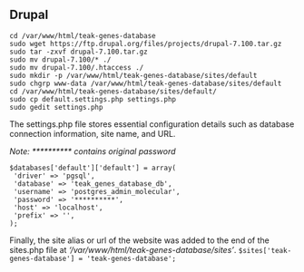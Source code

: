 ## Drupal ##
```
cd /var/www/html/teak-genes-database
sudo wget https://ftp.drupal.org/files/projects/drupal-7.100.tar.gz
sudo tar -zxvf drupal-7.100.tar.gz
sudo mv drupal-7.100/* ./
sudo mv drupal-7.100/.htaccess ./
sudo mkdir -p /var/www/html/teak-genes-database/sites/default
sudo chgrp www-data /var/www/html/teak-genes-database/sites/default
cd /var/www/html/teak-genes-database/sites/default/
sudo cp default.settings.php settings.php
sudo gedit settings.php
```

The settings.php file stores essential configuration details such as database connection information, site name,
and URL.

*Note: ********** contains original password*
```
$databases['default']['default'] = array(
 'driver' => 'pgsql',
 'database' => 'teak_genes_database_db',
 'username' => 'postgres_admin_molecular',
 'password' => '**********',
 'host' => 'localhost',
 'prefix' => '',
);
```
Finally, the site alias or url of the website was added to the end of the sites.php file at *‘/var/www/html/teak-genes-database/sites’*.
`$sites['teak-genes-database'] = 'teak-genes-database';`
